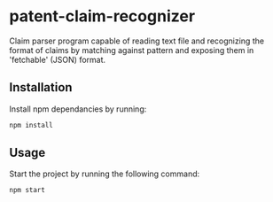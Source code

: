 # patent-claim-recognizer
Claim parser program capable of reading text file and recognizing the format of claims by matching against pattern and exposing them in 'fetchable' (JSON) format.
## Installation
Install npm dependancies by running:
```bash
npm install
```

## Usage
Start the project by running the following command:
```bash
npm start
```
